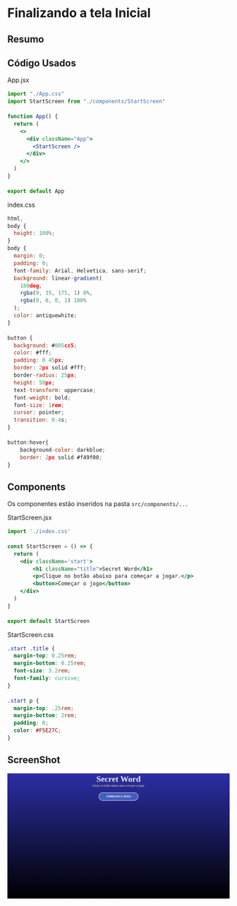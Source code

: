 # Finalizando a tela Inicial

## Resumo

## Código Usados

App.jsx

```jsx
import "./App.css"
import StartScreen from "./components/StartScreen"

function App() {
  return (
    <>
      <div className="App">
        <StartScreen />
      </div>
    </>
  )
}

export default App
```

index.css

```jsx
html,
body {
  height: 100%;
}
body {
  margin: 0;
  padding: 0;
  font-family: Arial, Helvetica, sans-serif;
  background: linear-gradient(
    180deg,
    rgba(9, 35, 175, 1) 0%,
    rgba(0, 0, 0, 1) 100%
  );
  color: antiquewhite;
}

button {
  background: #005cc5;
  color: #fff;
  padding: 0 45px;
  border: 2px solid #fff;
  border-radius: 25px;
  height: 50px;
  text-transform: uppercase;
  font-weight: bold;
  font-size: 1rem;
  cursor: pointer;
  transition: 0.4s;
}

button:hover{
    background-color: darkblue;
    border: 2px solid #f49f00;
}
```

## Components

Os componentes estão inseridos na pasta `src/components/...`

StartScreen.jsx

```jsx
import './index.css'

const StartScreen = () => {
  return (
    <div className='start'>
        <h1 className="title">Secret Word</h1>
        <p>Clique no botão abaixo para começar a jogar.</p>
        <button>Começar o jogo</button>
    </div>
  )
}

export default StartScreen
```

StartScreen.css

```css
.start .title {
  margin-top: 0.25rem;
  margin-bottom: 0.25rem;
  font-size: 3.2rem;
  font-family: cursive;
}

.start p {
  margin-top: .25rem;
  margin-bottom: 2rem;
  padding: 0;
  color: #F5E27C;
}
```

## ScreenShot

![](./images/strat_screen.png)
